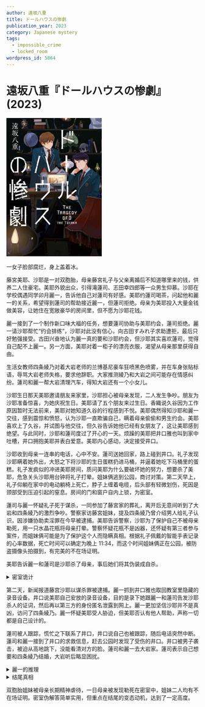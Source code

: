 ```yaml
---
author: 遠坂八重
title: ドールハウスの惨劇
publication_year: 2023
category: Japanese mystery
tags:
  - impossible_crime
  - locked_room
wordpress_id: 5864
---
```


# 遠坂八重『ドールハウスの惨劇』(2023)

<img src=images/2023_cover.jpg width=250/>

一女子脸部腐烂，身上盖着冰。

藤宮美耶、沙耶是一对双胞胎，母亲藤宮礼子与父亲离婚后不知道哪里来的钱，供养二人住豪宅。美耶外貌出众，引得滝蓮司、志田幸四郎等一众男生仰慕。沙耶在学校偶遇同学卯月麗一，告诉他自己对蓮司有好感。美耶约蓮司喝茶，问起他和麗一的关系，希望得到蓮司的帮助接近麗一，但蓮司拒绝。母亲为美耶投入大量金钱做美容，让她住在宽敞豪华的房间里，但不愿为沙耶花钱。

麗一接到了一个制作新口味大福的任务，想要蓮司协助与美耶约会，蓮司拒绝。麗一请沙耶帮忙“约会排练”，沙耶对此没有信心，向古田すみれ子求助遭拒，最后只好勉强接受。古田兴奋地认为麗一真的要和沙耶约会，但沙耶其实喜欢蓮司，觉得自己配不上麗一。另一方面，美耶对着一柜子的漂亮衣服，渴望从母亲那里获得自由。

生活女教师四条綾乃对着大岩老师的兰博基尼豪车狂喷黑色喷雾，并在车身张贴标语，辱骂大岩老师失格，要求他辞职。大家推测綾乃和大岩之间可能存在情感纠纷。蓮司和麗一帮大岩清理汽车，得知大岩还有一个小女儿。

沙耶生日那天美耶邀请朋友来家里，沙耶担心被母亲发现，二人发生争吵。朋友为沙耶准备惊喜，为她庆祝生日。美耶请了五个朋友来过生日。香織说久谷因为工作原因暂时无法前来，美耶对她知道久谷的行程感到不悦。美耶偶然得知沙耶和麗一交往，感到震惊和愤怒，认为沙耶一直欺骗自己，瞒着母亲偷偷和男生约会。美耶喜欢上了久谷，并试图与他交往，但久谷告诉她他已经有女朋友了，这让美耶感到绝望。与此同时，沙耶和蓮司度过了开心的一天。烦躁的美耶把井口雅也叫到家中吐槽，井口拥抱美耶并表白爱意。美耶内心感动，决定接受井口。

沙耶收到母亲一连串的电话，心中不安。蓮司送她回家，路上碰到井口。礼子发现沙耶瞒着她外出，大怒之下将沙耶的生日蛋糕扔进马桶，并逼着她吃下马桶里的蛋糕。礼子发疯似的冲进美耶房间，质问美耶为什么要破坏她的努力，想要杀了美耶，危急关头沙耶用台钟将礼子打晕。姐妹俩逃到公园，商讨对策。第二天早上，礼子仰躺在家中的电动躺椅上死亡，脖子上缠着电缆，后头部有轻微划伤，死因是颈部受到压迫引起的窒息。房间的门和窗户自内上锁，为密室。

蓮司与麗一怀疑礼子死于谋杀，一同参加了藤宮家的葬礼，离开后无意间听到了大岩和四条綾乃的激烈争吵。警察家访藤宮姐妹，提及四条綾乃曾介绍男人给礼子认识，因涉嫌协助卖淫罪在今早被逮捕。美耶告诉警察，沙耶为了保护自己不被母亲勒死，用一只水晶花瓶将母亲打晕。警察怀疑花瓶不是凶器，还怀疑有第三者参与案件，而姐妹俩可能是为了保护这个人而隐瞒真相。根据礼子佩戴的智能手表记录的心率数据，死亡时间可以确定为晚上 11:34，而这个时间姐妹俩正在公园，被防盗摄像头拍摄到，有完美的不在场证明。

美耶告诉麗一和蓮司是沙耶杀了母亲，事后她们将其伪装成自杀。

<details><summary>密室诡计</summary>
凶手将躺椅后仰，让礼子几乎仰面朝上，再将电源线的一端绕在脖子上，另一端固定在椅子腿上。凶手远程遥控启动躺椅，使其恢复坐姿，电源线拉紧压迫脖子令礼子窒息而死。
</details>

第二天，新闻报道藤宫沙耶以谋杀罪被逮捕。麗一抓到井口雅也取回教室里隐藏的录音设备。井口说美耶自己安放的录音设备，目的是录下她跟麗一和蓮司告发沙耶杀人的证词，然后再以第三方的身份匿名泄露到网上。麗一更加坚信沙耶并不是真凶，访问了四条綾乃。麗一怀疑美耶受人胁迫，但美耶否认有他人帮助，声称一切都是自己设计的。

蓮司被人跟踪，慌忙之下联系了井口，井口说自己也被跟踪，随后电话突然中断。蓮司和麗一接到了井口的求救信息，赶去公园时发现了受伤的井口。井口被男子袭击，被迫从高地跳下，没能看清对方的脸。蓮司和麗一去大岩家。蓮司表示自己想要和四条綾乃结婚，大岩听后略显困扰。

<details><summary>麗一的推理</summary>
大岩有两个孩子光、明，其中明还只是小学生。光从小就喜欢玩人偶，逐渐变得沉溺其中，每次大岩和四条綾乃在家中约会，光便躲在壁橱里监视。后来光遇到了更完美的玩偶美耶，大岩便抛弃了四条綾乃，与美耶母亲交易，出钱建造了美耶家的房子，在其中设立了一间“玩偶屋”，安装了摄像头用来监视美耶，让美耶像玩偶一样穿着指定的衣服，而礼子因为收了钱所以给大岩提供便利。麗一和蓮司帮大岩洗车，在副驾捡到一个微型纽扣，是光把喜欢的玩偶带上车，从玩偶身上掉落。
</details>

<details><summary>结尾真相</summary>
按照协议不能有别人进入玩偶屋，但井口在美耶生日那天进了美耶的房间并亲吻了美耶，光目睹这一场面后绝望地服毒自杀。大岩发现女儿自杀后，冲进藤宮家，一怒之下用电线勒死礼子。沙耶为了保护美耶，从外面锁上房门制造密室，在急救人员破窗而入之后进屋放回钥匙，并指示美耶将录音匿名传播到网上。大岩家起火，蓮司和麗一逃生时发现光的冰冻尸体。
</details>

双胞胎姐妹被母亲长期精神虐待，一日母亲被发现勒死在密室中，姐妹二人均有不在场证明。密室伪解答简单实用，但重点在结尾的变态动机，达到了一定高度。